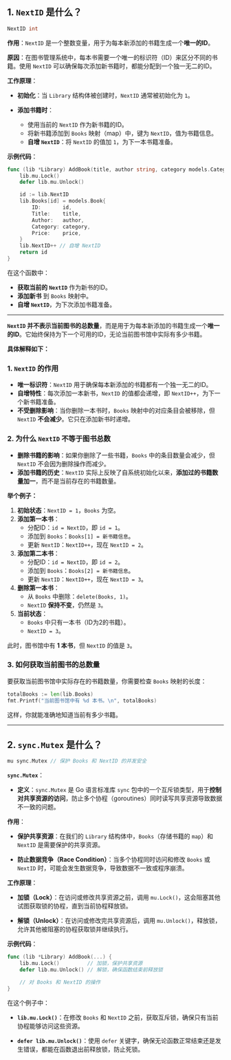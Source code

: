 ## 1. `NextID` 是什么？

```go
NextID int
```

**作用**：`NextID` 是一个整数变量，用于为每本新添加的书籍生成一个**唯一的ID**。

**原因**：在图书管理系统中，每本书需要一个唯一的标识符（ID）来区分不同的书籍。使用 `NextID` 可以确保每次添加新书籍时，都能分配到一个独一无二的ID。

**工作原理**：

- **初始化**：当 `Library` 结构体被创建时，`NextID` 通常被初始化为 `1`。

- **添加书籍时**：

  - 使用当前的 `NextID` 作为新书籍的ID。
  - 将新书籍添加到 `Books` 映射（map）中，键为 `NextID`，值为书籍信息。
  - **自增 `NextID`**：将 `NextID` 的值加 `1`，为下一本书籍准备。

**示例代码**：

```go
func (lib *Library) AddBook(title, author string, category models.Category, price float64) int {
    lib.mu.Lock()
    defer lib.mu.Unlock()

    id := lib.NextID
    lib.Books[id] = models.Book{
        ID:       id,
        Title:    title,
        Author:   author,
        Category: category,
        Price:    price,
    }
    lib.NextID++ // 自增 NextID
    return id
}
```

在这个函数中：

- **获取当前的 `NextID`** 作为新书的ID。
- **添加新书** 到 `Books` 映射中。
- **自增 `NextID`**，为下次添加书籍准备。

---
**`NextID` 并不表示当前图书的总数量**，而是用于为每本新添加的书籍生成一个**唯一的ID**。它始终保持为下一个可用的ID，无论当前图书馆中实际有多少书籍。

**具体解释如下：**

### 1. `NextID` 的作用

- **唯一标识符**：`NextID` 用于确保每本新添加的书籍都有一个独一无二的ID。
- **自增特性**：每次添加一本新书，`NextID` 的值都会递增，即 `NextID++`，为下一个新书籍准备。
- **不受删除影响**：当你删除一本书时，`Books` 映射中的对应条目会被移除，但 `NextID` **不会减少**。它只在添加新书时递增。

### 2. 为什么 `NextID` 不等于图书总数

- **删除书籍的影响**：如果你删除了一些书籍，`Books` 中的条目数量会减少，但 `NextID` 不会因为删除操作而减少。
- **添加书籍的历史**：`NextID` 实际上反映了自系统初始化以来，**添加过的书籍数量加一**，而不是当前存在的书籍数量。

**举个例子：**

1. **初始状态**：`NextID = 1`，`Books` 为空。
2. **添加第一本书**：
   - 分配ID：`id = NextID`，即 `id = 1`。
   - 添加到 `Books`：`Books[1] = 新书籍信息`。
   - 更新 `NextID`：`NextID++`，现在 `NextID = 2`。
3. **添加第二本书**：
   - 分配ID：`id = NextID`，即 `id = 2`。
   - 添加到 `Books`：`Books[2] = 新书籍信息`。
   - 更新 `NextID`：`NextID++`，现在 `NextID = 3`。
4. **删除第一本书**：
   - 从 `Books` 中删除：`delete(Books, 1)`。
   - `NextID` **保持不变**，仍然是 `3`。
5. **当前状态**：
   - `Books` 中只有一本书（ID为2的书籍）。
   - `NextID = 3`。

此时，图书馆中有 **1 本书**，但 `NextID` 的值是 `3`。

### 3. 如何获取当前图书的总数量

要获取当前图书馆中实际存在的书籍数量，你需要检查 `Books` 映射的长度：

```go
totalBooks := len(lib.Books)
fmt.Printf("当前图书馆中有 %d 本书。\n", totalBooks)
```

这样，你就能准确地知道当前有多少书籍。

---

## 2. `sync.Mutex` 是什么？

```go
mu sync.Mutex // 保护 Books 和 NextID 的并发安全
```

**`sync.Mutex`**：

- **定义**：`sync.Mutex` 是 Go 语言标准库 `sync` 包中的一个互斥锁类型，用于**控制对共享资源的访问**，防止多个协程（goroutines）同时读写共享资源导致数据不一致的问题。

**作用**：

- **保护共享资源**：在我们的 `Library` 结构体中，`Books`（存储书籍的 `map`）和 `NextID` 是需要保护的共享资源。
  
- **防止数据竞争（Race Condition）**：当多个协程同时访问和修改 `Books` 或 `NextID` 时，可能会发生数据竞争，导致数据不一致或程序崩溃。

**工作原理**：

- **加锁（Lock）**：在访问或修改共享资源之前，调用 `mu.Lock()`，这会阻塞其他试图获取锁的协程，直到当前协程释放锁。

- **解锁（Unlock）**：在访问或修改完共享资源后，调用 `mu.Unlock()`，释放锁，允许其他被阻塞的协程获取锁并继续执行。

**示例代码**：

```go
func (lib *Library) AddBook(...) {
    lib.mu.Lock()         // 加锁，保护共享资源
    defer lib.mu.Unlock() // 解锁，确保函数结束前释放锁

    // 对 Books 和 NextID 的操作
}
```

在这个例子中：

- **`lib.mu.Lock()`**：在修改 `Books` 和 `NextID` 之前，获取互斥锁，确保只有当前协程能够访问这些资源。

- **`defer lib.mu.Unlock()`**：使用 `defer` 关键字，确保无论函数正常结束还是发生错误，都能在函数退出前释放锁，防止死锁。

